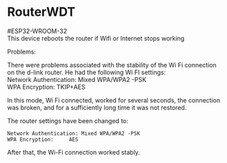 # RouterWDT

#ESP32-WROOM-32 </br>
This device reboots the router if Wifi or Internet stops working

Problems:

There were problems associated with the stability of the Wi Fi connection on the d-link router.
He had the following Wi FI settings: </br>
	Network Authentication: Mixed WPA/WPA2 -PSK </br>
	WPA Encryption:		TKIP+AES </br>	

In this mode, Wi Fi connected, worked for several seconds, the connection was broken, and for a sufficiently long time it was not restored.

The router settings have been changed to:

	Network Authentication: Mixed WPA/WPA2 -PSK
	WPA Encryption:		AES
	
After that, the Wi-Fi connection worked stably.

